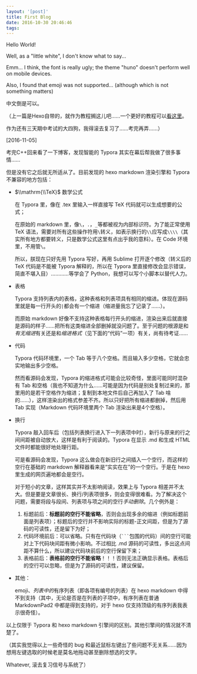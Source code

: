 ```yaml
---
layout: '[post]'
title: First Blog
date: 2016-10-30 20:46:46
tags:
---
```

Hello World! 

Well, as a "little white", I don't know what to say... 

Emm... I think, the font is really ugly; the theme "huno" doesn't perform well on mobile devices. 

Also, I found that emoji was not supported... (although which is not something matters)

中文倒是可以。

（上一篇是Hexo自带的，就作为教程搁这儿吧……一个更好的教程可以[看这里](http://www.tuicool.com/articles/AfQnQjy/)。

作为还有三天期中考试的大四狗，我得滚去复习了……考完再弄……）



[2016-11-05]

考完C++回来看了一下博客，发现智能的 Typora 其实在幕后帮我做了很多事情……

但是没有它之后就无所适从了。目前发现的 hexo markdown 渲染引擎和 Typora 不兼容的地方包括：

- $\\mathrm{\\TeX}$ 数学公式

  在 Typora 里，像在 .tex 里输入一样直接写 TeX 代码就可以生成想要的公式；

  在原始的 markdown 里，像`\`，`.`，`_`等都被视为内部标识符。为了能正常使用 TeX 语法，需要对所有这些操作符用`\`转义，如表示换行的`\\`应写成`\\\\`（其实所有地方都要转义，只是数学公式这里有点出乎我的意料）。在 Code 环境里，不用管`\`。

  所以，朕现在只好先用 Typora 写好，再用 Sublime 打开逐个修改（转义后的 TeX 代码是不能被 Typora 解释的，所以在 Typora 里直接修改会显示错误，简直不堪入目）…………等学会了 Python，我想可以写个小脚本以替代人力。

- 表格

  Typora 支持列表内的表格，这种表格和列表项具有相同的缩进。体现在源码里就是每一行开头的`|`都会有一个缩进（缩进量我忘了记录了……）。

  而原始 markdown 好像不支持这种表格每行开头的缩进，渲染出来后就直接是源码的样子……把所有这类缩进全部删掉就没问题了。至于问题的根源是和*有无缩进*有关还是和*缩进格式*（见下面的“代码”一项）有关，尚有待考证……

- 代码

  Typora 代码环境里，一个 Tab 等于八个空格。而且输入多少空格，它就会忠实地输出多少空格。

  然而看源码会发现，Typora 的缩进格式可能会比较奇怪，里面可能同时混杂有 Tab 和空格（我也不知道为什么……可能是因为代码是别处复制过来的，那里用的是若干空格作为缩进；复制到本地文件后自己再加入了 Tab 啥的……），这样渲染出的格式参差不齐。所以只好把所有缩进都删掉，然后用 Tab 实现（Markdown 代码环境里两个 Tab 渲染出来是4个空格）。

- 换行

  Typora 敲入回车后（包括列表换行进入下一列表项中时），新行与原来的行之间间距被自动放大，这样是有利于阅读的。Typora 在显示 .md 和生成 HTML 文件时都能很好地处理行距。

  可是看源码会发现，Typora 这么做会在新旧行之间插入一个空行，而这样的空行在基础的 markdown 解释器看来是“实实在在”的一个空行。于是在 hexo 里生成的网页遍地都会是空行。

  对于短小的文章，这样其实并不太影响阅读，效果上与 Typora 相差并不太大。但是要是文章很长、换行/列表项很多，则会变得很难看。为了解决这个问题，需要将段与段间、列表项与项之间的空行*手动删除*。几个例外是：

  1. 标题前后：**标题前的空行不能省略**，否则会出现多余的缩进（例如标题前面是列表项）；标题后的空行并不影响实际的标题-正文间距，但是为了源码的可读性，还是留下为好；
  2. 代码环境前后：可以省略。只有在代码块（` ``` `包围的代码）间的空行可能对上下代码块间距有微小影响。不过相比 .md 源码的可读性，多出这点间距不算什么，所以建议代码块前后的空行保留下来；
  3. 表格前后：**表格前的空行不能省略**！！！否则无法正确显示表格。表格后的空行可以忽略，但是为了源码的可读性，建议保留。

- 其他：

  emoji、*列表中的*有序列表（即各项有编号的列表）在 hexo markdown 中得不到支持（其中，无论是否是在列表的子项中，有序列表在普通 MarkdownPad2 中都是得到支持的，对于 hexo 仅支持顶级的有序列表我表示很奇怪）。

以上仅限于 Typora 和 hexo markdown 引擎间的区别。其他引擎间的情况就不清楚了。

（其实我觉得以上一些奇怪的 bug 和最近鼠标左键出了些问题不无关系……因为想用左键选取的时候老是莫名地拖动甚至删除想选的文字。

Whatever, 滚去复习信号与系统了）
